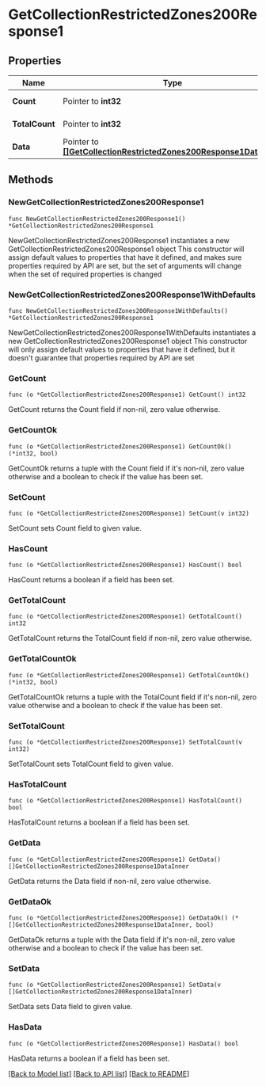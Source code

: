 # GetCollectionRestrictedZones200Response1

## Properties

Name | Type | Description | Notes
------------ | ------------- | ------------- | -------------
**Count** | Pointer to **int32** |  | [optional] [readonly] 
**TotalCount** | Pointer to **int32** |  | [optional] [readonly] 
**Data** | Pointer to [**[]GetCollectionRestrictedZones200Response1DataInner**](GetCollectionRestrictedZones200Response1DataInner.md) |  | [optional] [readonly] 

## Methods

### NewGetCollectionRestrictedZones200Response1

`func NewGetCollectionRestrictedZones200Response1() *GetCollectionRestrictedZones200Response1`

NewGetCollectionRestrictedZones200Response1 instantiates a new GetCollectionRestrictedZones200Response1 object
This constructor will assign default values to properties that have it defined,
and makes sure properties required by API are set, but the set of arguments
will change when the set of required properties is changed

### NewGetCollectionRestrictedZones200Response1WithDefaults

`func NewGetCollectionRestrictedZones200Response1WithDefaults() *GetCollectionRestrictedZones200Response1`

NewGetCollectionRestrictedZones200Response1WithDefaults instantiates a new GetCollectionRestrictedZones200Response1 object
This constructor will only assign default values to properties that have it defined,
but it doesn't guarantee that properties required by API are set

### GetCount

`func (o *GetCollectionRestrictedZones200Response1) GetCount() int32`

GetCount returns the Count field if non-nil, zero value otherwise.

### GetCountOk

`func (o *GetCollectionRestrictedZones200Response1) GetCountOk() (*int32, bool)`

GetCountOk returns a tuple with the Count field if it's non-nil, zero value otherwise
and a boolean to check if the value has been set.

### SetCount

`func (o *GetCollectionRestrictedZones200Response1) SetCount(v int32)`

SetCount sets Count field to given value.

### HasCount

`func (o *GetCollectionRestrictedZones200Response1) HasCount() bool`

HasCount returns a boolean if a field has been set.

### GetTotalCount

`func (o *GetCollectionRestrictedZones200Response1) GetTotalCount() int32`

GetTotalCount returns the TotalCount field if non-nil, zero value otherwise.

### GetTotalCountOk

`func (o *GetCollectionRestrictedZones200Response1) GetTotalCountOk() (*int32, bool)`

GetTotalCountOk returns a tuple with the TotalCount field if it's non-nil, zero value otherwise
and a boolean to check if the value has been set.

### SetTotalCount

`func (o *GetCollectionRestrictedZones200Response1) SetTotalCount(v int32)`

SetTotalCount sets TotalCount field to given value.

### HasTotalCount

`func (o *GetCollectionRestrictedZones200Response1) HasTotalCount() bool`

HasTotalCount returns a boolean if a field has been set.

### GetData

`func (o *GetCollectionRestrictedZones200Response1) GetData() []GetCollectionRestrictedZones200Response1DataInner`

GetData returns the Data field if non-nil, zero value otherwise.

### GetDataOk

`func (o *GetCollectionRestrictedZones200Response1) GetDataOk() (*[]GetCollectionRestrictedZones200Response1DataInner, bool)`

GetDataOk returns a tuple with the Data field if it's non-nil, zero value otherwise
and a boolean to check if the value has been set.

### SetData

`func (o *GetCollectionRestrictedZones200Response1) SetData(v []GetCollectionRestrictedZones200Response1DataInner)`

SetData sets Data field to given value.

### HasData

`func (o *GetCollectionRestrictedZones200Response1) HasData() bool`

HasData returns a boolean if a field has been set.


[[Back to Model list]](../README.md#documentation-for-models) [[Back to API list]](../README.md#documentation-for-api-endpoints) [[Back to README]](../README.md)


